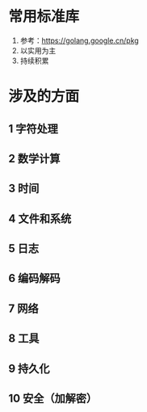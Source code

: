 # 常用标准库
1. 参考：https://golang.google.cn/pkg
2. 以实用为主
3. 持续积累

# 涉及的方面
## 1 字符处理
## 2 数学计算
## 3 时间
## 4 文件和系统
## 5 日志
## 6 编码解码
## 7 网络
## 8 工具
## 9 持久化
## 10 安全（加解密）